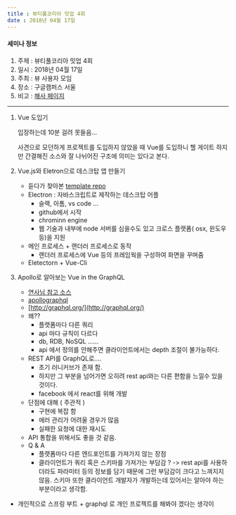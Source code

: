 ```yaml
---
title : 뷰티풀코리아 밋업 4회
date : 2018년 04월 17일
---
```


#### 세미나 정보
1. 주제 : 뷰티풀코리아 밋업 4회 
2. 일시 : 2018년 04월 17일
3. 주최 : 뷰 사용자 모임
4. 장소 : 구글캠퍼스 서울
5. 비고 : [해사 페이지](http://kr.vuetiful.com/) 

---

1. Vue 도입기

    입장하는데 10분 걸려 못들음...
    
    사견으로 모던하게 프로젝트를 도입하지 않았을 때 Vue를 도입하니 헬 게이트 
    하지만 간결해진 소스와 잘 나뉘어진 구조에 의미는 있다고 본다.
    
2. Vue.js와 Eletron으로 데스크탑 앱 만들기
    * 듣다가 찾아본 [template repo](https://github.com/SimulatedGREG/electron-vue)
    * Electron : 자바스크립트로 제작하는 데스크탑 어플    
        * 슬랙, 아톰, vs code ...
        * github에서 시작 
        * chrominn engine
        * 웹 기술과 내부에 node 서버를 심을수도 있고 크로스 플랫폼( osx, 윈도우 등)을 지원
    * 메인 프로세스 + 랜더러 프로세스로 동작
        * 랜더러 프로세스에 Vue 등의 프레임웍을 구성하여 화면을 꾸며줌
    * Eletectorn + Vue-Cli
    
3. Apollo로 알아보는 Vue in the GraphQL
    * [연사님 참고 소스](https://github.com/seouldrinker/seoulDrinkerGraphql)
    * [apollographql](https://www.apollographql.com/)  
    * [http://graphql.org/](http://graphql.org/) 
    * 왜?? 
        * 플랫폼마다 다른 쿼리
        * api 마다 규칙이 다르다
        * db, RDB, NoSQL ......
        * api 에서 정의를 안해주면 클라이언트에서는 depth 조절이 불가능하다.
    * REST API를 GraphQL로....
        * 초기 러니커브가 존재 함.
        * 하지만 그 부분을 넘어가면 오히려 rest api와는 다른 편함을 느낄수 있을 것이다.
        * facebook 에서 react를 위해 개발
    * 단점에 대해 ( 주관적 )
        * 구현에 복잡 함
        * 에러 관리가 어려울 경우가 많음
        * 실패한 요청에 대한 재시도
    * API 통합을 위해서도 좋을 것 같음.
    * Q & A
        * 플랫폼마다 다른 엔드포인트를 가져가지 않는 장점
        * 클라이언트가 쿼리 혹은 스키마를 가져가는 부담감 ? 
            -> rest api를 사용하더라도 파라미터 등의 정보를 담기 때문에 그런 부담감이 크다고 느껴지지 않음.
            스키마 또한 클라이언트 개발자가 개발하는데 있어서는 알아야 하는 부분이라고 생각함.
            
    
    

* 개인적으로 스프링 부트 + graphql 로 개인 프로젝트를 해봐야 겠다는 생각이